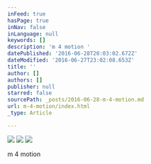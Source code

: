 ```yaml
---
inFeed: true
hasPage: true
inNav: false
inLanguage: null
keywords: []
description: 'm 4 motion '
datePublished: '2016-06-28T20:03:02.672Z'
dateModified: '2016-06-27T23:02:08.653Z'
title: ''
author: []
authors: []
publisher: null
starred: false
sourcePath: _posts/2016-06-28-m-4-motion.md
url: m-4-motion/index.html
_type: Article

---
```

![](https://the-grid-user-content.s3-us-west-2.amazonaws.com/6bea4b89-7cd9-4cc9-a867-22c50a7cac77.jpg)
![](https://the-grid-user-content.s3-us-west-2.amazonaws.com/251ac871-7a4d-4305-9de4-4985ece62016.jpg)
![](https://the-grid-user-content.s3-us-west-2.amazonaws.com/a18bd8be-6d42-491e-a3dd-5722417682f7.jpg)

m 4 motion